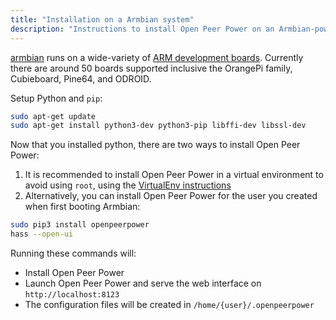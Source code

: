 ```yaml
---
title: "Installation on a Armbian system"
description: "Instructions to install Open Peer Power on an Armbian-powered systems."
---
```


[armbian](https://www.armbian.com) runs on a wide-variety of [ARM development boards](https://www.armbian.com/download/). Currently there are around 50 boards supported inclusive the OrangePi family, Cubieboard, Pine64, and ODROID.

Setup Python and `pip`:

```bash
sudo apt-get update
sudo apt-get install python3-dev python3-pip libffi-dev libssl-dev
```

Now that you installed python, there are two ways to install Open Peer Power:

1. It is recommended to install Open Peer Power in a virtual environment to avoid using `root`, using the [VirtualEnv instructions](/docs/installation/virtualenv/)
2. Alternatively, you can install Open Peer Power for the user you created when first booting Armbian:

```bash
sudo pip3 install openpeerpower
hass --open-ui
```

Running these commands will:

- Install Open Peer Power
- Launch Open Peer Power and serve the web interface on `http://localhost:8123`
- The configuration files will be created in `/home/{user}/.openpeerpower`
